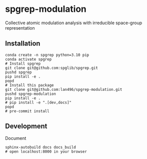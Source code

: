 # spgrep-modulation
Collective atomic modulation analysis with irreducible space-group representation

## Installation

```shell
conda create -n spgrep python=3.10 pip
conda activate spgrep
# Install spgrep
git clone git@github.com:spglib/spgrep.git
pushd spgrep
pip install -e .
popd
# Install this package
git clone git@github.com:lan496/spgrep-modulation.git
pushd spgrep-modulation
pip install -e .
# pip install -e ".[dev,docs]"
popd
# pre-commit install
```

## Development

Document
```shell
sphinx-autobuild docs docs_build
# open localhost:8000 in your browser
```
